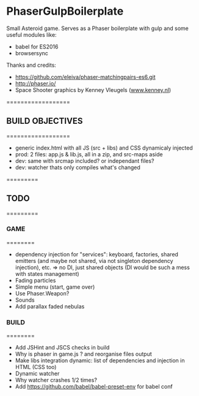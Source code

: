 # PhaserGulpBoilerplate

Small Asteroid game.
Serves as a Phaser boilerplate with gulp and some useful modules like:
 - babel for ES2016
 - browsersync

Thanks and credits:
 - https://github.com/eleiva/phaser-matchingpairs-es6.git
 - http://phaser.io/
 - Space Shooter graphics by Kenney Vleugels (www.kenney.nl)

==================
## BUILD OBJECTIVES
==================

 - generic index.html with all JS (src + libs) and CSS dynamicaly injected
 - prod: 2 files: app.js & lib.js, all in a zip, and src-maps aside
 - dev: same with srcmap included? or independant files?
 - dev: watcher thats only compiles what's changed

=========
## TODO
=========

### GAME
========
 - dependency injection for "services": keyboard, factories, shared emitters (and maybe not shared, via not singleton dependency injection), etc. => no DI, just shared objects (DI would be such a mess with states management)
 - Fading particles
 - Simple menu (start, game over)
 - Use Phaser.Weapon?
 - Sounds
 - Add parallax faded nebulas

### BUILD
========
 - Add JSHint and JSCS checks in build
 - Why is phaser in game.js ? and reorganise files output
 - Make libs integration dynamic: list of dependencies and injection in HTML (CSS too)
 - Dynamic watcher
 - Why watcher crashes 1/2 times?
 - Add https://github.com/babel/babel-preset-env for babel conf
